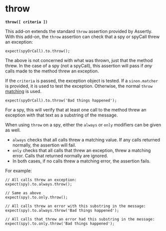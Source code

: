 # throw

**`throw([ criteria ])`**

This add-on extends the standard `throw` assertion provided by Assertly. With this
add-on, the `throw` assertion can check that a spy or spyCall threw an exception:

    expect(spyOrCall).to.throw();

The above is not concerned with what was thrown, just that the method threw. In
the case of a spy (not a spyCall), this assertion will pass if *any* calls made to
the method threw an exception.

If the `criteria` is passed, the exception object is tested. If a `sinon.matcher`
is provided, it is used to test the exception. Otherwise, the normal `throw`
[matching](https://github.com/dongryphon/assertly/tree/master/docs/words/throw.md) is
used.

    expect(spyOrCall).to.throw('Bad things happened');

For a spy, this will verify that at least one call to the method threw an exception
with that text as a substring of the message.

When using `throw` on a spy, either the `always` or `only` modifiers can be given
as well.

 - `always` checks that all calls threw a matching value. If any calls returned
  normally, the assertion will fail.
 - `only` checks that all calls that threw an exception, threw a matching error.
  Calls that returned normally are ignored.
 - In both cases, if no calls threw a matching error, the assertion fails.

For example:

    // All calls threw an exception:
    expect(spy).to.always.throw();

    // Same as above
    expect(spy).to.only.throw();

    // All calls threw an error with this substring in the message:
    expect(spy).to.always.throw('Bad things happened');

    // All calls that threw an error had this substring in the message:
    expect(spy).to.only.throw('Bad things happened');
